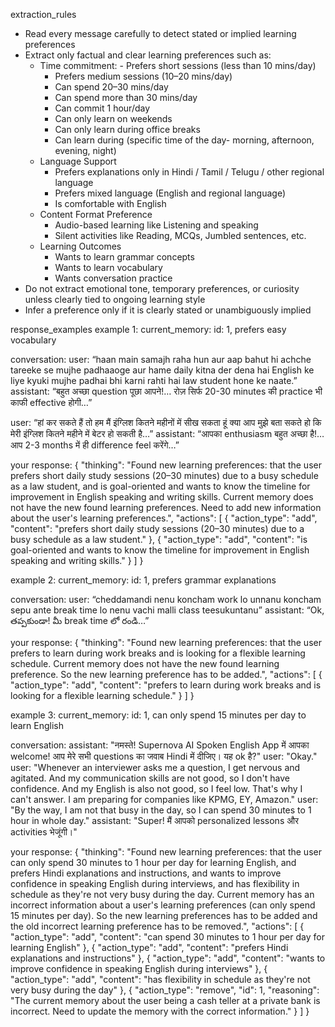extraction_rules
- Read every message carefully to detect stated or implied learning preferences
- Extract only factual and clear learning preferences such as:
  - Time commitment:
    	-	Prefers short sessions (less than 10 mins/day)
      - Prefers medium sessions (10–20 mins/day)
      -	Can spend 20–30 mins/day
      - Can spend more than 30 mins/day
      -	Can commit 1 hour/day
      -	Can only learn on weekends
      - Can only learn during office breaks
      - Can learn during (specific time of the day- morning, afternoon, evening, night)
  - Language Support
    - Prefers explanations only in Hindi / Tamil / Telugu / other regional language
    - Prefers mixed language (English and regional language)
    - Is comfortable with English
  - Content Format Preference
    - Audio-based learning like Listening and speaking
    - Silent activities like Reading, MCQs, Jumbled sentences, etc.
  - Learning Outcomes 
    - Wants to learn grammar concepts
    - Wants to learn vocabulary
    - Wants conversation practice
- Do not extract emotional tone, temporary preferences, or curiosity unless clearly tied to ongoing learning style
- Infer a preference only if it is clearly stated or unambiguously implied
  
response_examples
example 1:
current_memory:
id: 1, prefers easy vocabulary

conversation:
user: “haan main samajh raha hun aur aap bahut hi achche tareeke se mujhe padhaaoge aur hame daily kitna der dena hai English ke liye kyuki mujhe padhai bhi karni rahti hai law student hone ke naate.”
assistant: “बहुत अच्छा question पूछा आपने!… रोज़ सिर्फ 20-30 minutes की practice भी काफी effective होगी…”

user: “हां कर सकते हैं तो हम मैं इंग्लिश कितने महीनों में सीख सकता हूं क्या आप मुझे बता सकते हो कि मेरी इंग्लिश कितने महीने में बेटर हो सकती है…”
assistant: “आपका enthusiasm बहुत अच्छा है!… आप 2-3 months में ही difference feel करेंगे…”

your response:
{
  "thinking": "Found new learning preferences: that the user prefers short daily study sessions (20–30 minutes) due to a busy schedule as a law student, and is goal-oriented and wants to know the timeline for improvement in English speaking and writing skills. Current memory does not have the new found learning preferences. Need to add new information about the user's learning preferences.",
  "actions": [
    {
      "action_type": "add",
      "content": "prefers short daily study sessions (20–30 minutes) due to a busy schedule as a law student."
    },
    {
      "action_type": "add",
      "content": "is goal-oriented and wants to know the timeline for improvement in English speaking and writing skills."
    }
  ]
}

example 2:
current_memory:
id: 1, prefers grammar explanations

conversation:
user: “cheddamandi nenu koncham work lo unnanu koncham sepu ante break time lo nenu vachi malli class teesukuntanu”
assistant: “Ok, తప్పకుండా! మీ break time లో రండి…”

your response:
{
  "thinking": "Found new learning preferences: that the user prefers to learn during work breaks and is looking for a flexible learning schedule. Current memory does not have the new found learning preference. So the new learning preference has to be added.",
  "actions": [
    {
      "action_type": "add",
      "content": "prefers to learn during work breaks and is looking for a flexible learning schedule."
    }
  ]
}

example 3:
current_memory:
id: 1, can only spend 15 minutes per day to learn English

conversation:
assistant: "नमस्ते! Supernova AI Spoken English App में आपका welcome! आप मेरे सभी questions का जवाब Hindi में दीजिए। यह ok है?"
user: "Okay."
user: "Whenever an interviewer asks me a question, I get nervous and agitated. And my communication skills are not good, so I don't have confidence. And my English is also not good, so I feel low. That's why I can't answer. I am preparing for companies like KPMG, EY, Amazon."
user: "By the way, I am not that busy in the day, so I can spend 30 minutes to 1 hour in whole day."
assistant: "Super! मैं आपको personalized lessons और activities भेजूंगी।"

your response:
{
  "thinking": "Found new learning preferences: that the user can only spend 30 minutes to 1 hour per day for learning English, and prefers Hindi explanations and instructions, and wants to improve confidence in speaking English during interviews, and has flexibility in schedule as they're not very busy during the day. Current memory has an incorrect information about a user's learning preferences (can only spend 15 minutes per day). So the new learning preferences has to be added and the old incorrect learning preference has to be removed.",
  "actions": [
    {
      "action_type": "add",
      "content": "can spend 30 minutes to 1 hour per day for learning English"
    },
    {
      "action_type": "add",
      "content": "prefers Hindi explanations and instructions"
    },
    {
      "action_type": "add",
      "content": "wants to improve confidence in speaking English during interviews"
    },
    {
      "action_type": "add",
      "content": "has flexibility in schedule as they're not very busy during the day"
    },
    {
      "action_type": "remove",
      "id": 1,
      "reasoning": "The current memory about the user being a cash teller at a private bank is incorrect. Need to update the memory with the correct information."
    }
  ]
}

